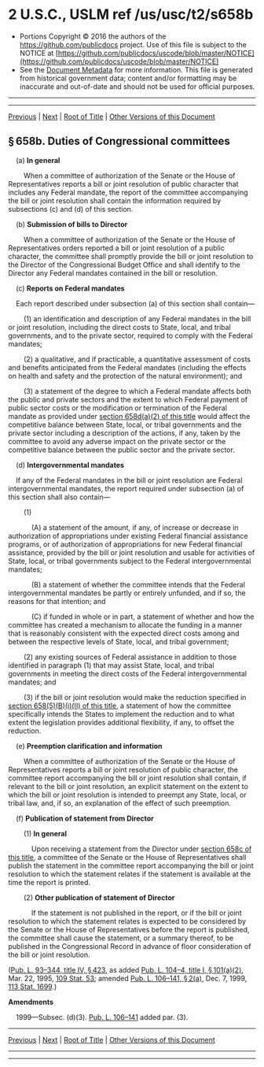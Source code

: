 ---
---

# 2 U.S.C., USLM ref /us/usc/t2/s658b

* Portions Copyright © 2016 the authors of the https://github.com/publicdocs project.
  Use of this file is subject to the NOTICE at [https://github.com/publicdocs/uscode/blob/master/NOTICE](https://github.com/publicdocs/uscode/blob/master/NOTICE)
* See the [Document Metadata](././../../../../../..//README.md) for more information.
  This file is generated from historical government data; content and/or formatting may be inaccurate and out-of-date and should not be used for official purposes.

----------
----------

[Previous](./../../../../../..//us/usc/t2/ch17A/schII/ptB/m__us_usc_t2_s658a.md) | [Next](./../../../../../..//us/usc/t2/ch17A/schII/ptB/m__us_usc_t2_s658c.md) | [Root of Title](./../../../../../../) | [Other Versions of this Document](https://publicdocs.github.io/go/links?ns=uslm&ref=%2Fus%2Fusc%2Ft2%2Fs658b)

## § 658b. Duties of Congressional committees

    (a) __In general__ 

        When a committee of authorization of the Senate or the House of Representatives reports a bill or joint resolution of public character that includes any Federal mandate, the report of the committee accompanying the bill or joint resolution shall contain the information required by subsections (c) and (d) of this section.

    (b) __Submission of bills to Director__ 

        When a committee of authorization of the Senate or the House of Representatives orders reported a bill or joint resolution of a public character, the committee shall promptly provide the bill or joint resolution to the Director of the Congressional Budget Office and shall identify to the Director any Federal mandates contained in the bill or resolution.

    (c) __Reports on Federal mandates__ 

    Each report described under subsection (a) of this section shall contain—

        (1) an identification and description of any Federal mandates in the bill or joint resolution, including the direct costs to State, local, and tribal governments, and to the private sector, required to comply with the Federal mandates;

        (2) a qualitative, and if practicable, a quantitative assessment of costs and benefits anticipated from the Federal mandates (including the effects on health and safety and the protection of the natural environment); and

        (3) a statement of the degree to which a Federal mandate affects both the public and private sectors and the extent to which Federal payment of public sector costs or the modification or termination of the Federal mandate as provided under [section 658d(a)(2) of this title][/us/usc/t2/s658d/a/2] would affect the competitive balance between State, local, or tribal governments and the private sector including a description of the actions, if any, taken by the committee to avoid any adverse impact on the private sector or the competitive balance between the public sector and the private sector.

    (d) __Intergovernmental mandates__ 

    If any of the Federal mandates in the bill or joint resolution are Federal intergovernmental mandates, the report required under subsection (a) of this section shall also contain—

        (1)

            (A) a statement of the amount, if any, of increase or decrease in authorization of appropriations under existing Federal financial assistance programs, or of authorization of appropriations for new Federal financial assistance, provided by the bill or joint resolution and usable for activities of State, local, or tribal governments subject to the Federal intergovernmental mandates;

            (B) a statement of whether the committee intends that the Federal intergovernmental mandates be partly or entirely unfunded, and if so, the reasons for that intention; and

            (C) if funded in whole or in part, a statement of whether and how the committee has created a mechanism to allocate the funding in a manner that is reasonably consistent with the expected direct costs among and between the respective levels of State, local, and tribal government;

        (2) any existing sources of Federal assistance in addition to those identified in paragraph (1) that may assist State, local, and tribal governments in meeting the direct costs of the Federal intergovernmental mandates; and

        (3) if the bill or joint resolution would make the reduction specified in [section 658(5)(B)(i)(II) of this title][/us/usc/t2/s658/5/B/i/II], a statement of how the committee specifically intends the States to implement the reduction and to what extent the legislation provides additional flexibility, if any, to offset the reduction.

    (e) __Preemption clarification and information__ 

        When a committee of authorization of the Senate or the House of Representatives reports a bill or joint resolution of public character, the committee report accompanying the bill or joint resolution shall contain, if relevant to the bill or joint resolution, an explicit statement on the extent to which the bill or joint resolution is intended to preempt any State, local, or tribal law, and, if so, an explanation of the effect of such preemption.

    (f) __Publication of statement from Director__ 

        (1) __In general__ 

            Upon receiving a statement from the Director under [section 658c of this title][/us/usc/t2/s658c], a committee of the Senate or the House of Representatives shall publish the statement in the committee report accompanying the bill or joint resolution to which the statement relates if the statement is available at the time the report is printed.

        (2) __Other publication of statement of Director__ 

            If the statement is not published in the report, or if the bill or joint resolution to which the statement relates is expected to be considered by the Senate or the House of Representatives before the report is published, the committee shall cause the statement, or a summary thereof, to be published in the Congressional Record in advance of floor consideration of the bill or joint resolution.

([Pub. L. 93–344, title IV, § 423][/us/pl/93/344/s423], as added [Pub. L. 104–4, title I, § 101(a)(2)][/us/pl/104/4/s101/a/2], Mar. 22, 1995, [109 Stat. 53][/us/stat/109/53]; amended [Pub. L. 106–141, § 2(a)][/us/pl/106/141/s2/a], Dec. 7, 1999, [113 Stat. 1699][/us/stat/113/1699].)

 __Amendments__ 

    1999—Subsec. (d)(3). [Pub. L. 106–141][/us/pl/106/141] added par. (3).

----------

[Previous](./../../../../../..//us/usc/t2/ch17A/schII/ptB/m__us_usc_t2_s658a.md) | [Next](./../../../../../..//us/usc/t2/ch17A/schII/ptB/m__us_usc_t2_s658c.md) | [Root of Title](./../../../../../../) | [Other Versions of this Document](https://publicdocs.github.io/go/links?ns=uslm&ref=%2Fus%2Fusc%2Ft2%2Fs658b)

----------
----------

[/us/usc/t2/s658d/a/2]: https://publicdocs.github.io/go/links?ns=uslm&ref=%2Fus%2Fusc%2Ft2%2Fs658d%2Fa%2F2
[/us/usc/t2/s658/5/B/i/II]: https://publicdocs.github.io/go/links?ns=uslm&ref=%2Fus%2Fusc%2Ft2%2Fs658%2F5%2FB%2Fi%2FII
[/us/usc/t2/s658c]: https://publicdocs.github.io/go/links?ns=uslm&ref=%2Fus%2Fusc%2Ft2%2Fs658c
[/us/pl/93/344/s423]: https://publicdocs.github.io/go/links?ns=uslm&ref=%2Fus%2Fpl%2F93%2F344%2Fs423
[/us/pl/104/4/s101/a/2]: https://publicdocs.github.io/go/links?ns=uslm&ref=%2Fus%2Fpl%2F104%2F4%2Fs101%2Fa%2F2
[/us/stat/109/53]: https://publicdocs.github.io/go/links?ns=uslm&ref=%2Fus%2Fstat%2F109%2F53
[/us/pl/106/141/s2/a]: https://publicdocs.github.io/go/links?ns=uslm&ref=%2Fus%2Fpl%2F106%2F141%2Fs2%2Fa
[/us/stat/113/1699]: https://publicdocs.github.io/go/links?ns=uslm&ref=%2Fus%2Fstat%2F113%2F1699
[/us/pl/106/141]: https://publicdocs.github.io/go/links?ns=uslm&ref=%2Fus%2Fpl%2F106%2F141


